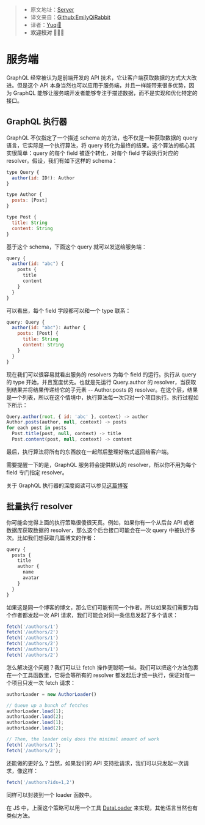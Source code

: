 > * 原文地址：[Server](https://www.howtographql.com/advanced/1-server/)
> * 译文来自：[Github:EmilyQiRabbit](https://github.com/EmilyQiRabbit/GraphQLTranslation)
> * 译者：[Yuqi🌸](https://github.com/EmilyQiRabbit)
> * **欢迎校对** 🙋‍♀️🎉

# 服务端

GraphQL 经常被认为是前端开发的 API 技术，它让客户端获取数据的方式大大改进。但是这个 API 本身当然也可以应用于服务端，并且一样能带来很多优势，因为 GraphQL 能够让服务端开发者能够专注于描述数据，而不是实现和优化特定的接口。

## GraphQL 执行器

GraphQL 不仅指定了一个描述 schema 的方法，也不仅是一种获取数据的 query 语言，它实际是一个执行算法，将 query 转化为最终的结果。这个算法的核心其实很简单：query 的每个 field 被逐个转化，对每个 field 字段执行对应的 resolver。假设，我们有如下这样的 schema：

```JavaScript
type Query {
  author(id: ID!): Author
}

type Author {
  posts: [Post]
}

type Post {
  title: String
  content: String
}
```

基于这个 schema，下面这个 query 就可以发送给服务端：

```JavaScript
query {
  author(id: "abc") {
    posts {
      title
      content
    }
  }
}
```

可以看出，每个 field 字段都可以和一个 type 联系：

```JavaScript
query: Query {
  author(id: "abc"): Author {
    posts: [Post] {
      title: String
      content: String
    }
  }
}
```

现在我们可以很容易就看出服务的 resolvers 为每个 field 的运行。执行从 query 的 type 开始，并且宽度优先。也就是先运行 Query.author 的 resolver，当获取到结果并将结果传递给它的子元素 -- Author.posts 的 resolver。在这个层，结果是一个列表，所以在这个情境中，执行算法每一次只对一个项目执行。执行过程如下所示：

```JavaScript
Query.author(root, { id: 'abc' }, context) -> author
Author.posts(author, null, context) -> posts
for each post in posts
  Post.title(post, null, context) -> title
  Post.content(post, null, context) -> content
```

最后，执行算法将所有的东西放在一起然后整理好格式返回给客户端。

需要提醒一下的是，GraphQL 服务将会提供默认的 resolver，所以你不用为每个 field 专门指定 resolver。

关于 GraphQL 执行器的深度阅读可以参见[这篇博客](https://dev-blog.apollodata.com/graphql-explained-5844742f195e)

## 批量执行 resolver

你可能会觉得上面的执行策略很傻很天真。例如，如果你有一个从后台 API 或者数据库获取数据的 resolver，那么这个后台接口可能会在一次 query 中被执行多次。比如我们想获取几篇博文的作者：

```JavaScript
query {
  posts {
    title
    author {
      name
      avatar
    }
  }
}
```

如果这是同一个博客的博文，那么它们可能有同一个作者。所以如果我们需要为每个作者都发起一次 API 请求，我们可能会对同一条信息发起了多个请求：

```JavaScript
fetch('/authors/1')
fetch('/authors/2')
fetch('/authors/1')
fetch('/authors/2')
fetch('/authors/1')
fetch('/authors/2')
```

怎么解决这个问题？我们可以让 fetch 操作更聪明一些。我们可以把这个方法包裹在一个工具函数里，它将会等所有的 resolver 都发起后才统一执行，保证对每一个项目只发一次 fetch 请求：

```JavaScript
authorLoader = new AuthorLoader()

// Queue up a bunch of fetches
authorLoader.load(1);
authorLoader.load(2);
authorLoader.load(1);
authorLoader.load(2);

// Then, the loader only does the minimal amount of work
fetch('/authors/1');
fetch('/authors/2');
```

还能做的更好么？当然，如果我们的 API 支持批请求，我们可以只发起一次请求，像这样：

```JavaScript
fetch('/authors?ids=1,2')
```

同样可以封装到一个 loader 函数中。

在 JS 中，上面这个策略可以用一个工具 [DataLoader](https://github.com/facebook/dataloader) 来实现，其他语言当然也有类似方法。